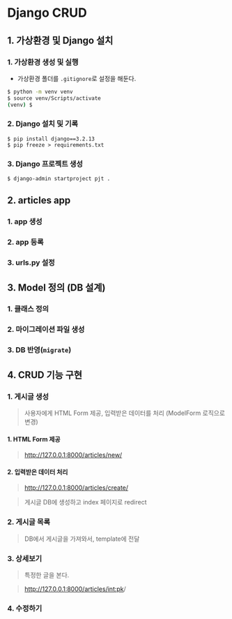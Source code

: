 # Django CRUD 

## 1. 가상환경 및 Django 설치

### 1. 가상환경 생성 및 실행

* 가상환경 폴더를 `.gitignore`로 설정을 해둔다.

```bash
$ python -m venv venv
$ source venv/Scripts/activate
(venv) $
```

### 2. Django 설치 및 기록

```
$ pip install django==3.2.13
$ pip freeze > requirements.txt
```

### 3. Django 프로젝트 생성

```bash
$ django-admin startproject pjt .
```

## 2. articles app 

### 1. app 생성

### 2. app 등록

### 3. urls.py 설정 

## 3. Model 정의 (DB 설계)

### 1. 클래스 정의

### 2. 마이그레이션 파일 생성

### 3. DB 반영(`migrate`)

## 4. CRUD 기능 구현

### 1. 게시글 생성

> 사용자에게 HTML Form 제공, 입력받은 데이터를 처리 (ModelForm 로직으로 변경)

#### 1. HTML Form 제공

> http://127.0.0.1:8000/articles/new/

#### 2. 입력받은 데이터 처리

> http://127.0.0.1:8000/articles/create/

> 게시글 DB에 생성하고 index 페이지로 redirect

### 2. 게시글 목록

> DB에서 게시글을 가져와서, template에 전달

### 3. 상세보기

> 특정한 글을 본다.

> http://127.0.0.1:8000/articles/<int:pk>/

### 4. 수정하기